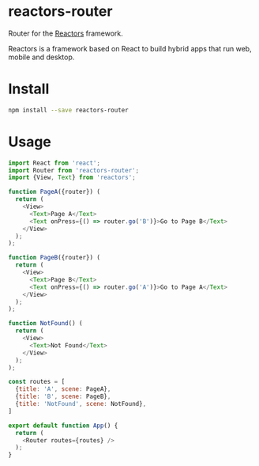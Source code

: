 reactors-router
===

Router for the [Reactors](https://github.com/co2-git/reactors) framework.

Reactors is a framework based on React to build hybrid apps that run web, mobile and desktop.

# Install

```bash
npm install --save reactors-router
```

# Usage

```javascript
import React from 'react';
import Router from 'reactors-router';
import {View, Text} from 'reactors';

function PageA({router}) (
  return (
    <View>
      <Text>Page A</Text>
      <Text onPress={() => router.go('B')}>Go to Page B</Text>
    </View>
  );
);

function PageB({router}) (
  return (
    <View>
      <Text>Page B</Text>
      <Text onPress={() => router.go('A')}>Go to Page A</Text>
    </View>
  );
);

function NotFound() (
  return (
    <View>
      <Text>Not Found</Text>
    </View>
  );
);

const routes = [
  {title: 'A', scene: PageA},
  {title: 'B', scene: PageB},
  {title: 'NotFound', scene: NotFound},
]

export default function App() {
  return (
    <Router routes={routes} />
  );
}
```
